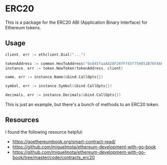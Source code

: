 ERC20
=====

This is a package for the ERC20 ABI (Application Binary Interface) for Ethereum
tokens.

Usage
-----

```go
client, err := ethclient.Dial("...")

tokenAddress := common.HexToAddress("0x845faaA428F26fFf45f759851B76FA66D5fAe4df")
instance, err := token.NewToken(tokenAddress, client)

name, err := instance.Name(&bind.CallOpts{})

symbol, err := instance.Symbol(&bind.CallOpts{})

decimals, err := instance.Decimals(&bind.CallOpts{})
```

This is just an example, but there's a bunch of methods to an ERC20 token.

Resources
---------

I found the following resource helpful:
- https://goethereumbook.org/smart-contract-read/
- https://github.com/miguelmota/ethereum-development-with-go-book
- https://github.com/miguelmota/ethereum-development-with-go-book/tree/master/code/contracts_erc20